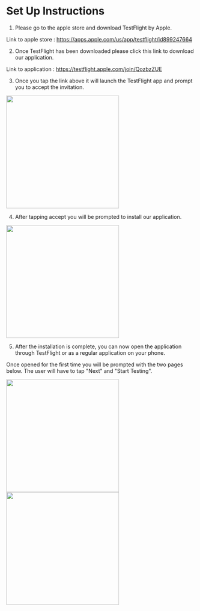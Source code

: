 # Set Up Instructions

1. Please go to the apple store and download TestFlight by Apple.

Link to apple store : https://apps.apple.com/us/app/testflight/id899247664

2. Once TestFlight has been downloaded please click this link to download our application.

Link to application : https://testflight.apple.com/join/QozbzZUE

3. Once you tap the link above it will launch the TestFlight app and prompt you to accept the invitation.
<img src="https://user-images.githubusercontent.com/59741125/114903786-247a5280-9de5-11eb-8a1c-2e3882cc1d2d.png" width=300 align=middle>

4. After tapping accept you will be prompted to install our application.
<img src="https://user-images.githubusercontent.com/59741125/114904311-baae7880-9de5-11eb-95f6-264bd5a0a2cb.png" width=300 align=middle>

5. After the installation is complete, you can now open the application through TestFlight or as a regular application on your phone.

Once opened for the first time you will be prompted with the two pages below. The user will have to tap "Next" and "Start Testing". 

<p float="left">
  <img src="https://user-images.githubusercontent.com/59741125/114907465-14fd0880-9de9-11eb-923e-684a07858d6d.png" width=300 align=middle>
  <img src="https://user-images.githubusercontent.com/59741125/114907575-34943100-9de9-11eb-949d-cd1c3d457b78.png" width=300 align=middle>
</p>
